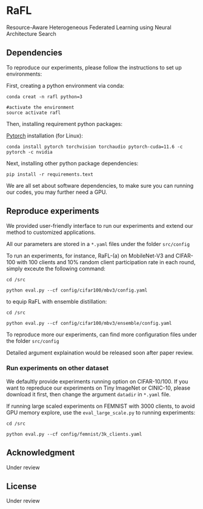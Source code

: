 # RaFL

Resource-Aware Heterogeneous Federated Learning using Neural Architecture Search

## Dependencies

To reproduce our experiments, please follow the instructions to set up environments:

First, creating a python environment via conda:

```
conda creat -n rafl python=3

#activate the environment
source activate rafl
```

Then, installing requirement python packages:

[Pytorch](https://pytorch.org/get-started/locally/) installation (for Linux):

```
conda install pytorch torchvision torchaudio pytorch-cuda=11.6 -c pytorch -c nvidia
```

Next, installing other python package dependencies:

```
pip install -r requirements.text
```

We are all set about software dependencies, to make sure you can running our codes, you may further need a GPU.

## Reproduce experiments

We provided user-friendly interface to run our experiments and extend our method to customized applications.

All our parameters are stored in a `*.yaml` files under the folder `src/config`

To run an experiments, for instance, RaFL-(a) on MobileNet-V3 and CIFAR-100 with 100 clients and 10% random client participation rate in each round, simply exceute the following command:

```
cd /src

python eval.py --cf config/cifar100/mbv3/config.yaml

```

to equip RaFL with ensemble distillation:
```
cd /src

python eval.py --cf config/cifar100/mbv3/ensemble/config.yaml

```
To reproduce more our experiments, can find more configuration files under the folder `src/config`

Detailed argument explaination would be released soon after paper review.

### Run experiments on other dataset

We defaultly provide experiments running option on CIFAR-10/100. If you want to repreduce our experiments on Tiny ImageNet or CINIC-10, please download it first, then change the argument `datadir` in `*.yaml` file.

If running large scaled experiments on FEMNIST with 3000 clients, to avoid GPU memory explore, use the `eval_large_scale.py` to running experiments:

```
cd /src

python eval.py --cf config/femnist/3k_clients.yaml

```

## Acknowledgment

Under review

## License

Under review
